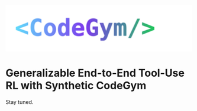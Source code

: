 ![CodeGym Logo](asset/codegym_logo.svg)
# Generalizable End-to-End Tool-Use RL with Synthetic CodeGym
Stay tuned.